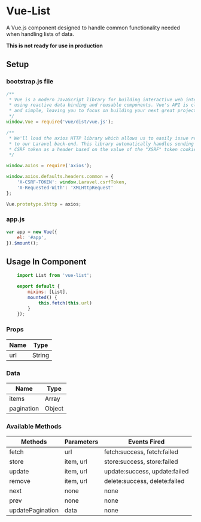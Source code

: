 # Vue-List
A Vue.js component designed to handle common functionality needed when handling lists of data.

<strong>This is not ready for use in production</strong>
## Setup

### bootstrap.js file
```javascript
/**
 * Vue is a modern JavaScript library for building interactive web interfaces
 * using reactive data binding and reusable components. Vue's API is clean
 * and simple, leaving you to focus on building your next great project.
 */
window.Vue = require('vue/dist/vue.js');

/**
 * We'll load the axios HTTP library which allows us to easily issue requests
 * to our Laravel back-end. This library automatically handles sending the
 * CSRF token as a header based on the value of the "XSRF" token cookie.
 */

window.axios = require('axios');

window.axios.defaults.headers.common = {
    'X-CSRF-TOKEN': window.Laravel.csrfToken,
    'X-Requested-With': 'XMLHttpRequest'
};

Vue.prototype.$http = axios;
```

### app.js
```javascript
var app = new Vue({
    el: '#app',
}).$mount();
```

## Usage In Component
```javascript
    import List from 'vue-list';

    export default {
        mixins: [List],
        mounted() {
            this.fetch(this.url)
        }
    });
```

### Props
| Name | Type   |
|------|--------|
| url  | String |

### Data
| Name       | Type   |
|------------|--------|
| items      | Array  |
| pagination | Object |

### Available Methods
| Methods          | Parameters | Events Fired                  |
|------------------|------------|-------------------------------|
| fetch            | url        | fetch:success, fetch:failed   |
| store            | item, url  | store:success, store:failed   |
| update           | item, url  | update:success, update:failed |
| remove           | item, url  | delete:success, delete:failed |
| next             | none       | none                          |
| prev             | none       | none                          |
| updatePagination | data       | none                          |
